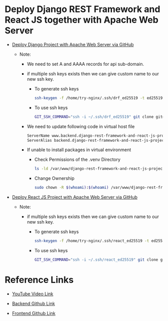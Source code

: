 # Deploy Django REST Framework and React JS together with Apache Web Server 

- [Deploy Django Project with Apache Web Server via GitHub](https://github.com/satyam-seth-learnings/devops-learning/tree/main/41.deploy-django-project-with-apache-web-server-via-github)

    - Note:

        - We need to set A and AAAA records for api sub-domain.

        - if multiple ssh keys exists then we can give custom name to our new ssh key.

            - To generate ssh keys

                ```sh
                ssh-keygen -f /home/try-nginx/.ssh/drf_ed25519 -t ed25519 -C "drfgithub"
                ```

            - To use ssh keys

                ```sh
                GIT_SSH_COMMAND="ssh -i ~/.ssh/drf_ed25519" git clone git@github.com:satyam-seth-learnings/deploy-django-rest-framework-and-react-js-project-together-with-apache-web-server-deploy.git
                ```
        
        - We need to update following code in virtual host file

            ```xml
            ServerName www.backend.django-rest-framework-and-react-js-project.com
            ServerAlias backend.django-rest-framework-and-react-js-project.com 
            ```

        - If unable to install packages in virtual environment

            -  Check Permissions of the .venv Directory

                ```sh
                ls -ld /var/www/django-rest-framework-and-react-js-project/backend/.venv
                ```

            - Change Ownership

                ```sh
                sudo chown -R $(whoami):$(whoami) /var/www/django-rest-framework-and-react-js-project/backend/.venv
                ```

- [Deploy React JS Project with Apache Web Server via GitHub](https://github.com/satyam-seth-learnings/devops-learning/tree/main/49.deploy-react-js-project-with-apache-web-server-via-github)

    - Note:

        - if multiple ssh keys exists then we can give custom name to our new ssh key.

            - To generate ssh keys

                ```sh
                ssh-keygen -f /home/try-nginx/.ssh/react_ed25519 -t ed25519 -C "reactgithub"
                ```

            - To use ssh keys

                ```sh
                GIT_SSH_COMMAND="ssh -i ~/.ssh/react_ed25519" git clone git@github.com:satyam-seth-learnings/deploy-django-rest-framework-and-react-js-project-together-with-apache-web-server-deploy.git
                ```

# Reference Links 

- [YouTube Video Link](https://youtu.be/VRLvAD0QQME?si=E3ubeTU0ojNcn9EY)

- [Backend Github Link](https://github.com/geekyshow1/GeekyShowsNotes/blob/main/Deploy_Django_Apache_Github.md)

- [Frontend Github Link](https://github.com/geekyshow1/GeekyShowsNotes/blob/main/Deploy_Django_Apache_Github.md)
